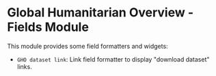Global Humanitarian Overview - Fields Module
============================================

This module provides some field formatters and widgets:

- `GHO dataset link`: Link field formatter to display "download dataset" links.
